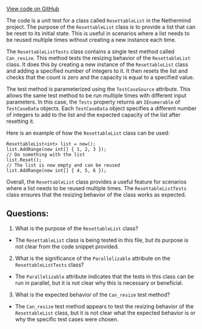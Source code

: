 [View code on GitHub](https://github.com/NethermindEth/nethermind/src/Nethermind/Nethermind.State.Test/ResettableListTests.cs)

The code is a unit test for a class called `ResettableList` in the Nethermind project. The purpose of the `ResettableList` class is to provide a list that can be reset to its initial state. This is useful in scenarios where a list needs to be reused multiple times without creating a new instance each time. 

The `ResettableListTests` class contains a single test method called `Can_resize`. This method tests the resizing behavior of the `ResettableList` class. It does this by creating a new instance of the `ResettableList` class and adding a specified number of integers to it. It then resets the list and checks that the count is zero and the capacity is equal to a specified value. 

The test method is parameterized using the `TestCaseSource` attribute. This allows the same test method to be run multiple times with different input parameters. In this case, the `Tests` property returns an `IEnumerable` of `TestCaseData` objects. Each `TestCaseData` object specifies a different number of integers to add to the list and the expected capacity of the list after resetting it. 

Here is an example of how the `ResettableList` class can be used:

```
ResettableList<int> list = new();
list.AddRange(new int[] { 1, 2, 3 });
// Do something with the list
list.Reset();
// The list is now empty and can be reused
list.AddRange(new int[] { 4, 5, 6 });
``` 

Overall, the `ResettableList` class provides a useful feature for scenarios where a list needs to be reused multiple times. The `ResettableListTests` class ensures that the resizing behavior of the class works as expected.
## Questions: 
 1. What is the purpose of the `ResettableList` class?
- The `ResettableList` class is being tested in this file, but its purpose is not clear from the code snippet provided.

2. What is the significance of the `Parallelizable` attribute on the `ResettableListTests` class?
- The `Parallelizable` attribute indicates that the tests in this class can be run in parallel, but it is not clear why this is necessary or beneficial.

3. What is the expected behavior of the `Can_resize` test method?
- The `Can_resize` test method appears to test the resizing behavior of the `ResettableList` class, but it is not clear what the expected behavior is or why the specific test cases were chosen.